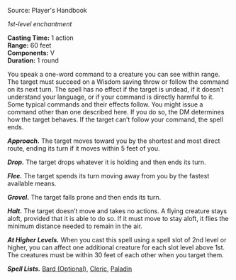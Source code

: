 Source: Player's Handbook

_1st-level enchantment_

**Casting Time:** 1 action  
**Range:** 60 feet  
**Components:** V  
**Duration:** 1 round

You speak a one-word command to a creature you can see within range. The target must succeed on a Wisdom saving throw or follow the command on its next turn. The spell has no effect if the target is undead, if it doesn’t understand your language, or if your command is directly harmful to it. Some typical commands and their effects follow. You might issue a command other than one described here. If you do so, the DM determines how the target behaves. If the target can’t follow your command, the spell ends.

**_Approach._** The target moves toward you by the shortest and most direct route, ending its turn if it moves within 5 feet of you.

**_Drop._** The target drops whatever it is holding and then ends its turn.

**_Flee._** The target spends its turn moving away from you by the fastest available means.

**_Grovel._** The target falls prone and then ends its turn.

**_Halt._** The target doesn’t move and takes no actions. A flying creature stays aloft, provided that it is able to do so. If it must move to stay aloft, it flies the minimum distance needed to remain in the air.

**_At Higher Levels._** When you cast this spell using a spell slot of 2nd level or higher, you can affect one additional creature for each slot level above 1st. The creatures must be within 30 feet of each other when you target them.

**_Spell Lists._** [Bard (Optional)](https://dnd5e.wikidot.com/spells:bard), [Cleric](http://dnd5e.wikidot.com/spells:cleric), [Paladin](http://dnd5e.wikidot.com/spells:paladin)